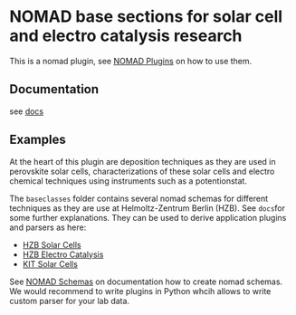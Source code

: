 # NOMAD base sections for solar cell and electro catalysis research

This is a nomad plugin, see [NOMAD Plugins](https://nomad-lab/prod/v1/staging/docs/plugins.html) on how to use them.

## Documentation
see [docs](https://rotekekse.github.io/nomad-baseclasses/)

## Examples
At the heart of this plugin are deposition techniques as they are used  in perovskite solar cells, characterizations of these solar cells and electro chemical techniques using instruments such as a potentionstat.

The `baseclasses` folder contains several nomad schemas for different techniques as they are use at Helmoltz-Zentrum Berlin (HZB). See `docs`for some further explanations.
They can be used to derive application plugins and parsers as here:
- [HZB Solar Cells](https://github.com/RoteKekse/nomad-hysprint)
- [HZB Electro Catalysis](https://github.com/RoteKekse/nomad-chemical-energy)
- [KIT Solar Cells](https://github.com/RoteKekse/nomad-perotf)

See [NOMAD Schemas](https://nomad-lab.eu/prod/v1/staging/docs/howto/customization/basics.html) on documentation how to create nomad schemas. We would recommend to write plugins in Python whcih allows to write custom parser for your lab data.
